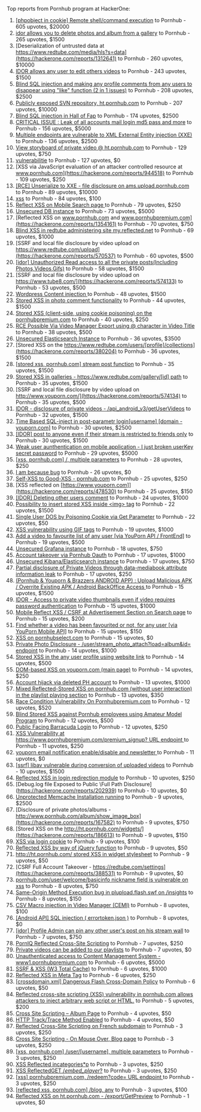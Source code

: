 Top reports from Pornhub program at HackerOne:

1. [[phpobject in cookie] Remote shell/command execution](https://hackerone.com/reports/141956) to Pornhub - 605 upvotes, $20000
2. [idor allows you to delete photos and album from a gallery](https://hackerone.com/reports/380410) to Pornhub - 265 upvotes, $1500
3. [Deserialization of untrusted data at https://www.redtube.com/media/hls?s=data](https://hackerone.com/reports/1312641) to Pornhub - 260 upvotes, $10000
4. [IDOR allows any user to edit others videos](https://hackerone.com/reports/681473) to Pornhub - 243 upvotes, $1500
5. [Blind SQL injection and making any profile comments from any users to disappear using "like" function (2 in 1 issues)](https://hackerone.com/reports/363815) to Pornhub - 208 upvotes, $2500
6. [Publicly exposed SVN repository, ht.pornhub.com](https://hackerone.com/reports/72243) to Pornhub - 207 upvotes, $10000
7. [Blind SQL injection in Hall of Fap](https://hackerone.com/reports/295841) to Pornhub - 174 upvotes, $2500
8. [CRITICAL ISSUE : Leak of all accounts mail login md5 pass and more](https://hackerone.com/reports/514488) to Pornhub - 156 upvotes, $5000
9. [Multiple endpoints are vulnerable to XML External Entity injection (XXE) ](https://hackerone.com/reports/72272) to Pornhub - 136 upvotes, $2500
10. [View storyboard of private video @ ht.pornhub.com](https://hackerone.com/reports/138703) to Pornhub - 129 upvotes, $750
11. [vulnerabilitie](https://hackerone.com/reports/137723) to Pornhub - 127 upvotes, $0
12. [XSS via JavaScript evaluation of an attacker controlled resource at www.pornhub.com](https://hackerone.com/reports/944518) to Pornhub - 109 upvotes, $250
13. [[RCE] Unserialize to XXE - file disclosure on ams.upload.pornhub.com](https://hackerone.com/reports/142562) to Pornhub - 89 upvotes, $10000
14. [xss](https://hackerone.com/reports/306554) to Pornhub - 84 upvotes, $100
15. [Reflect XSS on Mobile Search page ](https://hackerone.com/reports/380246) to Pornhub - 79 upvotes, $250
16. [Unsecured DB instance](https://hackerone.com/reports/189192) to Pornhub - 73 upvotes, $5000
17. [Reflected XSS on www.pornhub.com and www.pornhubpremium.com](https://hackerone.com/reports/1354161) to Pornhub - 70 upvotes, $750
18. [Blind XSS in redtube administering site my.reflected.net](https://hackerone.com/reports/603941) to Pornhub - 69 upvotes, $1000
19. [SSRF and local file disclosure by video upload on https://www.redtube.com/upload](https://hackerone.com/reports/570537) to Pornhub - 60 upvotes, $500
20. [[idor] Unauthorized Read access to all the private posts(Including Photos,Videos,Gifs)](https://hackerone.com/reports/148764) to Pornhub - 58 upvotes, $1500
21. [SSRF and local file disclosure by video upload on https://www.tube8.com/](https://hackerone.com/reports/574133) to Pornhub - 53 upvotes, $500
22. [Wordpress Content injection ](https://hackerone.com/reports/202949) to Pornhub - 48 upvotes, $1500
23. [Stored XSS in photo comment functionality](https://hackerone.com/reports/172227) to Pornhub - 44 upvotes, $1500
24. [Stored XSS (client-side, using cookie poisoning) on the pornhubpremium.com](https://hackerone.com/reports/311948) to Pornhub - 40 upvotes, $250
25. [RCE Possible Via Video Manager Export using @ character in Video Title](https://hackerone.com/reports/146593) to Pornhub - 38 upvotes, $500
26. [Unsecured Elasticsearch Instance](https://hackerone.com/reports/267161) to Pornhub - 36 upvotes, $3500
27. [Stored XSS on the https://www.redtube.com/users/[profile]/collections](https://hackerone.com/reports/380204) to Pornhub - 36 upvotes, $1500
28. [[stored xss, pornhub.com] stream post function](https://hackerone.com/reports/138075) to Pornhub - 35 upvotes, $1500
29. [Stored XSS in galleries - https://www.redtube.com/gallery/[id] path](https://hackerone.com/reports/380207) to Pornhub - 35 upvotes, $1500
30. [SSRF and local file disclosure by video upload on http://www.youporn.com/](https://hackerone.com/reports/574134) to Pornhub - 35 upvotes, $500
31. [IDOR - disclosure of private videos - /api_android_v3/getUserVideos](https://hackerone.com/reports/186279) to Pornhub - 32 upvotes, $1500
32. [Time Based SQL-inject in post-parametr login[username] [domain - youporn.com]](https://hackerone.com/reports/203935) to Pornhub - 30 upvotes, $2500
33. [[IDOR] post to anyone even if their stream is restricted to friends only](https://hackerone.com/reports/137954) to Pornhub - 30 upvotes, $1500
34. [Weak user aunthentication on mobile application - I just broken userKey secret password](https://hackerone.com/reports/138101) to Pornhub - 29 upvotes, $5000
35. [[xss, pornhub.com] /, multiple parameters](https://hackerone.com/reports/138319) to Pornhub - 28 upvotes, $250
36. [I am because bug](https://hackerone.com/reports/226188) to Pornhub - 26 upvotes, $0
37. [Self-XSS to Good-XSS - pornhub.com](https://hackerone.com/reports/761904) to Pornhub - 25 upvotes, $250
38. [XSS reflected on [https://www.youporn.com]](https://hackerone.com/reports/478530) to Pornhub - 25 upvotes, $150
39. [[IDOR] Deleting other users comment](https://hackerone.com/reports/138243) to Pornhub - 24 upvotes, $1000
40. [Possibility to insert stored XSS inside \<img\> tag](https://hackerone.com/reports/267643) to Pornhub - 22 upvotes, $1500
41. [Single User DOS by Poisoning Cookie via Get Parameter](https://hackerone.com/reports/416966) to Pornhub - 22 upvotes, $50
42. [XSS vulnerability using GIF tags](https://hackerone.com/reports/191674) to Pornhub - 19 upvotes, $1000
43. [Add a video to favourite list of any user [via YouPorn API / FrontEnd]](https://hackerone.com/reports/203047) to Pornhub - 19 upvotes, $500
44. [Unsecured Grafana instance](https://hackerone.com/reports/167585) to Pornhub - 18 upvotes, $750
45. [Account takeover via Pornhub Oauth](https://hackerone.com/reports/192648) to Pornhub - 17 upvotes, $1000
46. [Unsecured Kibana/Elasticsearch instance](https://hackerone.com/reports/188482) to Pornhub - 17 upvotes, $750
47. [Partial disclosure of Private Videos through data-mediabook attribute information leak](https://hackerone.com/reports/228495) to Pornhub - 17 upvotes, $250
48. [(Pornhub & Youporn & Brazzers ANDROID APP) : Upload Malicious APK / Overrite Existing APK  / Android BackOffice Access ](https://hackerone.com/reports/142352) to Pornhub - 15 upvotes, $1500
49. [IDOR - Access to private video thumbnails even if video requires password authentication](https://hackerone.com/reports/197114) to Pornhub - 15 upvotes, $1000
50. [Mobile Reflect XSS / CSRF at Advertisement Section on Search page](https://hackerone.com/reports/379705) to Pornhub - 15 upvotes, $200
51. [Find whether a video has been favourited or not, for any user [via YouPorn Mobile API]](https://hackerone.com/reports/203042) to Pornhub - 15 upvotes, $150
52. [XSS on pornhubselect.com](https://hackerone.com/reports/222556) to Pornhub - 15 upvotes, $0
53. [Private Photo Disclosure - /user/stream_photo_attach?load=album&id= endpoint](https://hackerone.com/reports/141868) to Pornhub - 14 upvotes, $1000
54. [Stored XSS in the any user profile using website link](https://hackerone.com/reports/242213) to Pornhub - 14 upvotes, $500
55. [DOM-based XSS on youporn.com (main page)](https://hackerone.com/reports/221883) to Pornhub - 14 upvotes, $250
56. [Account hijack via deleted PH account](https://hackerone.com/reports/201940) to Pornhub - 13 upvotes, $1000
57. [Mixed Reflected-Stored XSS on pornhub.com (without user interaction) in the playlist playing section](https://hackerone.com/reports/222506) to Pornhub - 13 upvotes, $350
58. [Race Condition Vulnerability On Pornhubpremium.com](https://hackerone.com/reports/183624) to Pornhub - 12 upvotes, $520
59. [Blind Stored XSS against Pornhub employees using Amateur Model Program](https://hackerone.com/reports/216379) to Pornhub - 12 upvotes, $500
60. [Public Facing Barracuda Login](https://hackerone.com/reports/119918) to Pornhub - 12 upvotes, $250
61. [XSS Vulnerability at https://www.pornhubpremium.com/premium_signup? URL endpoint ](https://hackerone.com/reports/202548) to Pornhub - 11 upvotes, $250
62. [youporn email notification enable/disable  and newsletter ](https://hackerone.com/reports/205506) to Pornhub - 11 upvotes, $0
63. [[ssrf] libav vulnerable during conversion of uploaded videos](https://hackerone.com/reports/111269) to Pornhub - 10 upvotes, $1500
64. [Reflected XSS in login redirection module](https://hackerone.com/reports/216806) to Pornhub - 10 upvotes, $250
65. [Debug.log file Exposed to Public \Full Path Disclosure\](https://hackerone.com/reports/202939) to Pornhub - 10 upvotes, $0
66. [Unprotected Memcache Installation running](https://hackerone.com/reports/119871) to Pornhub - 9 upvotes, $2500
67. [Disclosure of private photos/albums - http://www.pornhub.com/album/show_image_box](https://hackerone.com/reports/167582) to Pornhub - 9 upvotes, $750
68. [Stored XSS on the http://ht.pornhub.com/widgets/](https://hackerone.com/reports/186613) to Pornhub - 9 upvotes, $150
69. [XSS via login cookie](https://hackerone.com/reports/206737) to Pornhub - 9 upvotes, $100
70. [Reflected XSS by way of jQuery function](https://hackerone.com/reports/141493) to Pornhub - 9 upvotes, $50
71. [http://ht.pornhub.com/ stored XSS in widget stylesheet](https://hackerone.com/reports/207792) to Pornhub - 9 upvotes, $50
72. [CSRF Full Account Takeover - https://redtube.com/settings](https://hackerone.com/reports/388531) to Pornhub - 9 upvotes, $0
73. [pornhub.com/user/welcome/basicinfo nickname field is vulnerable on xss](https://hackerone.com/reports/241198) to Pornhub - 8 upvotes, $750
74. [ Same-Origin Method Execution bug in plupload.flash.swf on /insights](https://hackerone.com/reports/138226) to Pornhub - 8 upvotes, $150
75. [CSV Macro injection in Video Manager (CEMI)](https://hackerone.com/reports/137850) to Pornhub - 8 upvotes, $100
76. [[Android API] SQL injection ( errortoken.json )](https://hackerone.com/reports/204050) to Pornhub - 8 upvotes, $0
77. [[idor] Profile Admin can pin any other user's post on his stream wall](https://hackerone.com/reports/138852) to Pornhub - 7 upvotes, $750
78. [PornIQ Reflected Cross-Site Scripting](https://hackerone.com/reports/105486) to Pornhub - 7 upvotes, $250
79. [Private videos can be added to our playlists](https://hackerone.com/reports/246819) to Pornhub - 7 upvotes, $0
80. [Unauthenticated access to Content Management System - www1.pornhubpremium.com](https://hackerone.com/reports/72735) to Pornhub - 6 upvotes, $5000
81. [SSRF & XSS (W3 Total Cache)](https://hackerone.com/reports/138721) to Pornhub - 6 upvotes, $1000
82. [Reflected XSS in Meta Tag](https://hackerone.com/reports/203974) to Pornhub - 6 upvotes, $250
83. [[crossdomain.xml] Dangerous Flash Cross-Domain Policy](https://hackerone.com/reports/105655) to Pornhub - 6 upvotes, $50
84. [Reflected cross-site scripting (XSS) vulnerability in pornhub.com allows attackers to inject arbitrary web script or HTML.](https://hackerone.com/reports/182132) to Pornhub - 5 upvotes, $200
85. [Cross Site Scripting – Album Page](https://hackerone.com/reports/82929) to Pornhub - 4 upvotes, $50
86. [HTTP Track/Trace Method Enabled](https://hackerone.com/reports/119860) to Pornhub - 4 upvotes, $50
87. [Reflected Cross-Site Scripting on French subdomain](https://hackerone.com/reports/101108) to Pornhub - 3 upvotes, $250
88. [Cross Site Scripting - On Mouse Over, Blog page](https://hackerone.com/reports/100552) to Pornhub - 3 upvotes, $250
89. [[xss, pornhub.com] /user/[username], multiple parameters](https://hackerone.com/reports/100550) to Pornhub - 3 upvotes, $250
90. [XSS Reflected incategories*p](https://hackerone.com/reports/138046) to Pornhub - 3 upvotes, $250
91. [XSS ReflectedGET /*embed_player*?](https://hackerone.com/reports/138045) to Pornhub - 3 upvotes, $250
92. [[xss] pornhubpremium.com, /redeem?code= URL endpoint ](https://hackerone.com/reports/202536) to Pornhub - 3 upvotes, $250
93. [[reflected xss, pornhub.com] /blog, any](https://hackerone.com/reports/83566) to Pornhub - 3 upvotes, $100
94. [Reflected XSS on ht.pornhub.com - /export/GetPreview](https://hackerone.com/reports/216469) to Pornhub - 1 upvotes, $0
